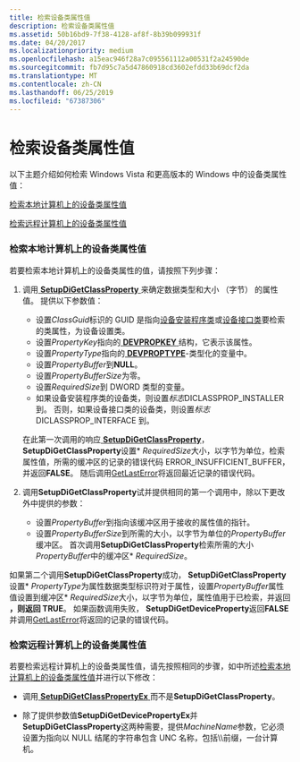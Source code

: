 ```yaml
---
title: 检索设备类属性值
description: 检索设备类属性值
ms.assetid: 50b16bd9-7f38-4128-af8f-8b39b099931f
ms.date: 04/20/2017
ms.localizationpriority: medium
ms.openlocfilehash: a15eac946f28a7c095561112a00531f2a24590de
ms.sourcegitcommit: fb7d95c7a5d47860918cd3602efdd33b69dcf2da
ms.translationtype: MT
ms.contentlocale: zh-CN
ms.lasthandoff: 06/25/2019
ms.locfileid: "67387306"
---
```

# <a name="retrieving-a-device-class-property-value"></a>检索设备类属性值


以下主题介绍如何检索 Windows Vista 和更高版本的 Windows 中的设备类属性值：

[检索本地计算机上的设备类属性值](#retrieving-a-device-class-property-value-on-a-local-computer)

[检索远程计算机上的设备类属性值](#retrieving-a-device-class-property-value-on-a-remote-computer)

### <a href="" id="retrieving-a-device-class-property-value-on-a-local-computer"></a> 检索本地计算机上的设备类属性值

若要检索本地计算机上的设备类属性的值，请按照下列步骤：

1.  调用[ **SetupDiGetClassProperty** ](https://docs.microsoft.com/windows/desktop/api/setupapi/nf-setupapi-setupdigetclasspropertyw)来确定数据类型和大小 （字节） 的属性值。 提供以下参数值：

    -   设置*ClassGuid*标识的 GUID 是指向[设备安装程序类](device-setup-classes.md)或[设备接口类](device-interface-classes.md)要检索的类属性，为设备设置类。
    -   设置*PropertyKey*指向的[ **DEVPROPKEY** ](https://docs.microsoft.com/windows-hardware/drivers/install/devpropkey)结构，它表示该属性。
    -   设置*PropertyType*指向的[ **DEVPROPTYPE**](https://docs.microsoft.com/previous-versions/ff543546(v=vs.85))-类型化的变量中。
    -   设置*PropertyBuffer*到**NULL**。
    -   设置*PropertyBufferSize*为零。
    -   设置*RequiredSize*到 DWORD 类型的变量。
    -   如果设备安装程序类的设备类，则设置*标志*DICLASSPROP_INSTALLER 到。 否则，如果设备接口类的设备类，则设置*标志*DICLASSPROP_INTERFACE 到。

    在此第一次调用的响应[ **SetupDiGetClassProperty**](https://docs.microsoft.com/windows/desktop/api/setupapi/nf-setupapi-setupdigetclasspropertyw)， **SetupDiGetClassProperty**设置\* *RequiredSize*大小，以字节为单位，检索属性值，所需的缓冲区的记录的错误代码 ERROR_INSUFFICIENT_BUFFER，并返回**FALSE**。 随后调用[GetLastError](https://go.microsoft.com/fwlink/p/?linkid=169416)将返回最近记录的错误代码。

2.  调用**SetupDiGetClassProperty**试并提供相同的第一个调用中，除以下更改外中提供的参数：
    -   设置*PropertyBuffer*到指向该缓冲区用于接收的属性值的指针。
    -   设置*PropertyBufferSize*到所需的大小，以字节为单位的*PropertyBuffer*缓冲区。 首次调用**SetupDiGetClassProperty**检索所需的大小*PropertyBuffer*中的缓冲区\* *RequiredSize*。

如果第二个调用**SetupDiGetClassProperty**成功， **SetupDiGetClassProperty**设置\* *PropertyType*为属性数据类型标识符对于属性，设置*PropertyBuffer*属性值设置到缓冲区\* *RequiredSize*大小，以字节为单位，属性值用于已检索，并返回 **，则返回 TRUE**。 如果函数调用失败， **SetupDiGetDeviceProperty**返回**FALSE**并调用[GetLastError](https://go.microsoft.com/fwlink/p/?linkid=169416)将返回的记录的错误代码。

### <a href="" id="retrieving-a-device-class-property-value-on-a-remote-computer"></a> 检索远程计算机上的设备类属性值

若要检索远程计算机上的设备类属性值，请先按照相同的步骤，如中所述[检索本地计算机上的设备类属性值](#retrieving-a-device-class-property-value-on-a-local-computer)并进行以下修改：

-   调用[ **SetupDiGetClassPropertyEx** ](https://docs.microsoft.com/windows/desktop/api/setupapi/nf-setupapi-setupdigetclasspropertyexw)而不是**SetupDiGetClassProperty**。

-   除了提供参数值**SetupDiGetDevicePropertyEx**并**SetupDiGetClassProperty**这两种需要，提供*MachineName*参数，它必须设置为指向以 NULL 结尾的字符串包含 UNC 名称，包括\\\\前缀，一台计算机。

 

 





